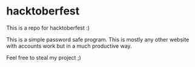 # hacktoberfest
This is a repo for hacktoberfest :)


This is a simple password safe program. This is mostly any other website with accounts work but in a much productive way. 


Feel free to steal my project ;)
